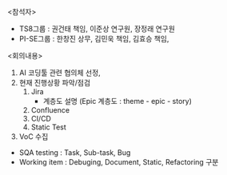 <참석자>
- TS8그룹 : 권건태 책임, 이준상 연구원, 장정래 연구원
- PI-SE그룹 : 한창진 상무, 김민욱 책임, 김효승 책임, 

<회의내용>
1. AI 코딩툴 관련 협의체 선정, 
2. 현재 진행상황 파악/점검
	1. Jira
		- 계층도 설명 (Epic 계층도 : theme - epic - story)
	2. Confluence
	3. CI/CD
	4. Static Test
3. VoC 수집

- SQA testing : Task, Sub-task, Bug
- Working item : Debuging, Document, Static, Refactoring 구분